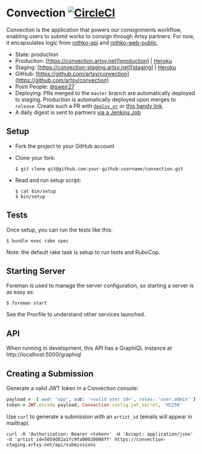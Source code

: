 # Convection [![CircleCI][badge]][circleci]

Convection is the application that powers our consignments workflow, enabling
users to submit works to consign through Artsy partners. For now, it
encapsulates logic from [rothko-api] and [rothko-web-public].


* State: production
* Production: [https://convection.artsy.net][production] | [Heroku][production_heroku]
* Staging: [https://convection-staging.artsy.net][staging] | [Heroku][staging_heroku]
* GitHub: [https://github.com/artsy/convection](https://github.com/artsy/convection)
* Point People: [@sweir27]
* Deploying: PRs merged to the `master` branch are automatically deployed to
  staging.  Production is automatically deployed upon merges to `release`.
  Create such a PR with [`deploy_pr`][deploy_pr] or [this handy link][deploy].
* A daily digest is sent to partners [via a Jenkins Job](https://joe.artsy.net/job/convection-partner-daily-digest/)


## Setup

* Fork the project to your GitHub account

* Clone your fork:
  ```
  $ git clone git@github.com:your-github-username/convection.git
  ```

* Read and run setup script:
  ```
  $ cat bin/setup
  $ bin/setup
  ```

## Tests

Once setup, you can run the tests like this:

```
$ bundle exec rake spec
```

Note: the default rake task is setup to run tests and RuboCop.

## Starting Server

Foreman is used to manage the server configuration, so starting a server is as
easy as:

```
$ foreman start
```

See the Procfile to understand other services launched.

## API

When running in development, this API has a GraphiQL instance at http://localhost:5000/graphiql

## Creating a Submission

Generate a valid JWT token in a Convection console:

```ruby
payload =  { aud: 'app', sub: '<valid user id>', roles: 'user,admin' }
token = JWT.encode payload, Convection.config.jwt_secret, 'HS256'
```

Use `curl` to generate a submission with an `artist_id` (emails will appear in
mailtrap).

```
curl -H 'Authorization: Bearer <token>' -H 'Accept: application/json' -d 'artist_id=5059d82a1fc9fa00020008ff' https://convection-staging.artsy.net/api/submissions
```

[badge]: https://circleci.com/gh/artsy/convection.svg?style=svg&circle-token=cf452a49d5399e749ebbb85a0843d6111b79c9aa
[circleci]: https://circleci.com/gh/artsy/convection
[rothko-api]: https://github.com/artsy/rothko-api
[rothko-web-public]: https://github.com/artsy/rothko-web-public
[production]: https://convection.artsy.net
[production_heroku]: https://dashboard.heroku.com/apps/convection-production
[staging]: https://convection-staging.artsy.net
[staging_heroku]: https://dashboard.heroku.com/apps/convection-staging
[@sweir27]: https://github.com/sweir27
[deploy_pr]: https://github.com/jonallured/deploy_pr
[deploy]: https://github.com/artsy/convection/compare/release...master?expand=1
